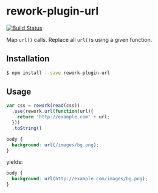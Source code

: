 rework-plugin-url
====================

[![Build Status](https://travis-ci.org/reworkcss/rework-plugin-url.png)](https://travis-ci.org/reworkcss/rework-plugin-url)

Map `url()` calls. Replace all `url()`s using a given function.

## Installation

```bash
$ npm install --save rework-plugin-url
```

## Usage

```js
var css = rework(read(css))
  .use(rework.url(function(url){
    return 'http://example.com' + url;
  }))
  .toString()
```

```css
body {
  background: url(/images/bg.png);
}
```

yields:

```css
body {
  background: url(http://example.com/images/bg.png);
}
```
